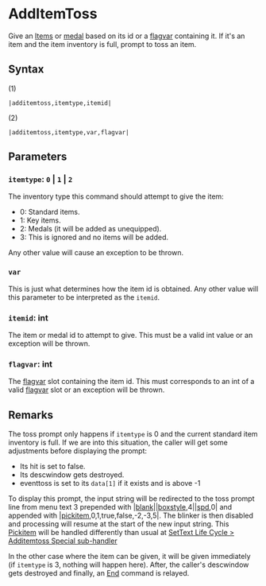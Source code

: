# AddItemToss

Give an [Items](../../../Enums%20and%20IDs/Items.md) or [medal](../../../Enums%20and%20IDs/Medal.md) based on its id or a [flagvar](../../../Flags%20arrays/flagvar.md) containing it. If it's an item and the item inventory is full, prompt to toss an item.

## Syntax

(1)

````
|additemtoss,itemtype,itemid|
````

(2)

````
|additemtoss,itemtype,var,flagvar|
````

## Parameters

### `itemtype`: `0` | `1` | `2`

The inventory type this command should attempt to give the item:

* 0: Standard items.
* 1: Key items. 
* 2: Medals (it will be added as unequipped).
* 3: This is ignored and no items will be added.

Any other value will cause an exception to be thrown.

### `var`

This is just what determines how the item id is obtained. Any other value will this parameter to be interpreted as the `itemid`.

### `itemid`: int

The item or medal id to attempt to give. This must be a valid int value or an exception will be thrown.

### `flagvar`:  int

The [flagvar](../../../Flags%20arrays/flagvar.md) slot containing the item id. This must corresponds to an int of a valid [flagvar](../../../Flags%20arrays/flagvar.md) slot or an exception will be thrown.

## Remarks

The toss prompt only happens if `itemtype` is 0 and the current standard item inventory is full. If we are into this situation, the caller will get some adjustments before displaying the prompt:

* Its hit is set to false.
* Its descwindow gets destroyed.
* eventtoss is set to its `data[1]` if it exists and is above -1 

To display this prompt, the input string will be redirected to the toss prompt line from menu text 3 prepended with |[blank](Blank.md)\||[boxstyle](Boxstyle.md),4||[spd](Spd.md),0| and appended with |[pickitem](Pickitem.md),0,1,true,false,-2,-3,5|. The blinker is then disabled and processing will resume at the start of the new input string. This [Pickitem](Pickitem.md) will be handled differently than usual at [SetText Life Cycle > Additemtoss Special sub-handler](../../SetText%20Life%20Cycle.md#additemtoss-special-sub-handler)

In the other case where the item can be given, it will be given immediately (if `itemtype` is 3, nothing will happen here). After, the caller's descwindow gets destroyed and finally, an [End](End.md) command is relayed.
